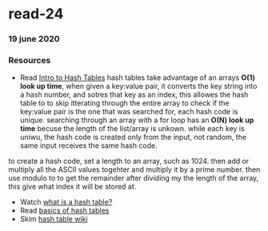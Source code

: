 # read-24
### 19 june 2020

###  Resources
- Read [Intro to Hash Tables](https://codefellows.github.io/common_curriculum/data_structures_and_algorithms/Code_401/class-30/resources/Hashtables.html)
hash tables take advantage of an arrays **O(1) look up time**, when given a key:value pair, it converts the key string into a hash number, and sotres that key as an index, this allowes the hash table to to skip itterating through the entire array to check if the key:value pair is the one that was searched for, each hash code is unique. searching through an array with a for loop has an **O(N) look up time** becuse the length of the list/array is unkown. while each key is uniwu, the hash code is created only from the input, not random, the same input receives the same hash code. 

to create a hash code, set a length to an array, such as 1024. then add or multiply all the ASCII values togehter and multiply it by a prime number. then use modulo to to get the remainder after dividing my the length of the array, this give what index it will be stored at. 

- Watch [what is a hash table?](https://www.youtube.com/watch?v=MfhjkfocRR0)
- Read [basics of hash tables](https://www.hackerearth.com/practice/data-structures/hash-tables/basics-of-hash-tables/tutorial/)
- Skim [hash table wiki](https://en.wikipedia.org/wiki/Hash_table)

